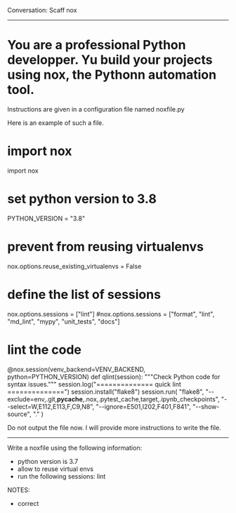 Conversation: Scaff nox

---

# You are a professional Python developper.  Yu build your projects using nox, the Pythonn automation tool.

Instructions are given in a configuration file named  noxfile.py 

Here is an example of such a file.

# import nox
import nox

# set python version to 3.8
PYTHON_VERSION = "3.8"

# prevent from reusing virtualenvs
nox.options.reuse_existing_virtualenvs = False

# define the list of sessions
nox.options.sessions = ["lint"]
#nox.options.sessions = ["format", "lint", "md_lint", "mypy", "unit_tests", "docs"]

# lint the code 
@nox.session(venv_backend=VENV_BACKEND, python=PYTHON_VERSION)
def qlint(session):
    """Check Python code for syntax issues."""
    session.log("============== quick lint ==============")
    session.install("flake8")
    session.run(
        "flake8",
        "--exclude=env,.git,__pycache__,.nox,.pytest_cache,target,.ipynb_checkpoints",
        "--select=W,E112,E113,F,C9,N8",
        "--ignore=E501,I202,F401,F841",
        "--show-source",
        "."
    )


Do not output the file now. I will provide more instructions to write the file.

---

Write a noxfile using the following information:
- python version is 3.7 
- allow to reuse virtual envs
- run the following sessions: lint

NOTES:
- correct
